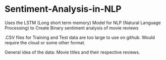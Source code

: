 # Sentiment-Analysis-in-NLP
Uses the LSTM (Long short term memory) Model for NLP (Natural Language Processing) to Create Binary sentiment analysis of movie reviews

.CSV files for Training and Test data are too large to use on github. Would require the cloud or some other format. 

General idea of the data: Movie titles and their respective reviews. 
